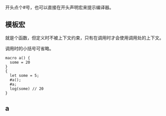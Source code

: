 开头点个#号，也可以直接在开头声明宏来提示编译器。

## 模板宏

就是个函数，但定义时不被上下文约束，只有在调用时才会使用调用处的上下文。

调用时的小括号可省略。

```
macro a() {
  some = 20
}
{
  let some = 5;
  #a();
  #a;
  log(some) // 20
}
```

## a